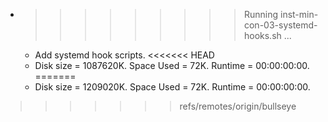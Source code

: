 * >>>>>>>>> Running inst-min-con-03-systemd-hooks.sh ...
  * Add systemd hook scripts.
<<<<<<< HEAD
  * Disk size = 1087620K. Space Used = 72K. Runtime = 00:00:00:00.
=======
  * Disk size = 1209020K. Space Used = 72K. Runtime = 00:00:00:00.
>>>>>>> refs/remotes/origin/bullseye
